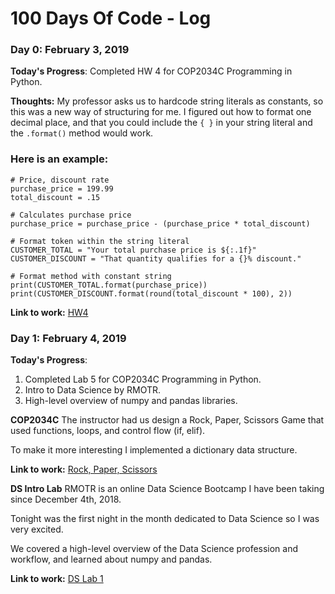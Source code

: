 # 100 Days Of Code - Log

### Day 0: February 3, 2019

**Today's Progress**: Completed HW 4 for COP2034C Programming in Python.

**Thoughts:** My professor asks us to hardcode string literals as constants, so this was a new way of structuring for me.  I figured out how to format one decimal place, and that you could include the ```{ }``` in your string literal and the ```.format()``` method would work.  

### Here is an  example:

```
# Price, discount rate
purchase_price = 199.99
total_discount = .15

# Calculates purchase price
purchase_price = purchase_price - (purchase_price * total_discount)

# Format token within the string literal
CUSTOMER_TOTAL = "Your total purchase price is ${:.1f}"
CUSTOMER_DISCOUNT = "That quantity qualifies for a {}% discount."

# Format method with constant string
print(CUSTOMER_TOTAL.format(purchase_price))
print(CUSTOMER_DISCOUNT.format(round(total_discount * 100), 2))
```

**Link to work:** [HW4](https://repl.it/@gorbulus/COP2034CHW4)

### Day 1: February 4, 2019

**Today's Progress**: 
1. Completed Lab 5 for COP2034C Programming in Python.
2. Intro to Data Science by RMOTR.  
3. High-level overview of numpy and pandas libraries.

**COP2034C** The instructor had us design a Rock, Paper, Scissors Game that used functions, loops, and control flow (if, elif).  

To make it more interesting I implemented a dictionary data structure.

**Link to work:** [Rock, Paper, Scissors](https://repl.it/@gorbulus/COP2034CLab5)

**DS Intro Lab** RMOTR is an online Data Science Bootcamp I have been taking since December 4th, 2018.  

Tonight was the first night in the month dedicated to Data Science so I was very excited.

We covered a high-level overview of the Data Science profession and workflow, and learned about numpy and pandas.

**Link to work:** [DS Lab 1](https://notebooks.rmotr.com/gorbulus/ds-intro_lab/lab)





